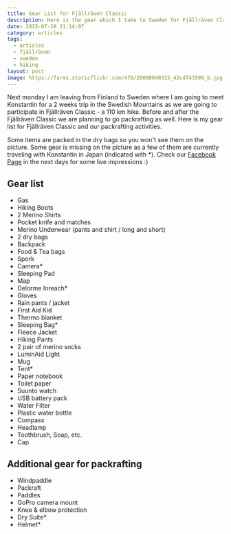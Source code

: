 ```yaml
---
title: Gear List for Fjällräven Classic
description: Here is the gear which I take to Sweden for Fjällräven Classic and additional packrafting
date: 2015-07-28 21:14:07
category: articles
tags:
  - articles
  - fjällräven
  - sweden
  - hiking
layout: post
image: https://farm1.staticflickr.com/470/20088040315_42cdf43599_b.jpg
---
```


Next monday I am leaving from Finland to Sweden where I am going to meet Konstantin for a 2 weeks trip in the Swedish Mountains as we are going to participate in Fjällräven Classic - a 110 km hike. Before and after the Fjällräven Classic we are planning to go packrafting as well. Here is my gear list for Fjällräven Classic and our packrafting activities.

<amp-img src="https://farm1.staticflickr.com/470/20088040315_42cdf43599_b.jpg" width="992" height="613" alt="Fjällräven Classic Gear List" layout="responsive"></amp-img>


Some items are packed in the dry bags so you won't see them on the picture. Some gear is missing on the picture as a few of them are currently traveling with Konstantin in Japan (indicated with *). Check our <a href="https://www.facebook.com/HikeVentures?fref=ts">Facebook Page</a> in the next days for some live impressions :)

## Gear list
* Gas
* Hiking Boots
* 2 Merino Shirts
* Pocket knife and matches
* Merino Underwear (pants and shirt / long and short)
* 2 dry bags
* Backpack
* Food & Tea bags
* Spork
* Camera*
* Sleeping Pad
* Map
* Delorme Inreach*
* Gloves
* Rain pants / jacket
* First Aid Kid
* Thermo blanket
* Sleeping Bag*
* Fleece Jacket
* Hiking Pants
* 2 pair of merino socks
* LuminAid Light
* Mug
* Tent*
* Paper notebook
* Toilet paper
* Suunto watch
* USB battery pack
* Water Filter
* Plastic water bottle
* Compass
* Headlamp
* Toothbrush, Soap, etc.
* Cap

## Additional gear for packrafting
* Windpaddle
* Packraft
* Paddles
* GoPro camera mount
* Knee & elbow protection
* Dry Suite*
* Helmet*
